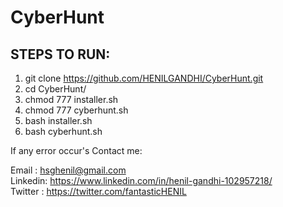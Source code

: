 # CyberHunt

## STEPS TO RUN:

1) git clone https://github.com/HENILGANDHI/CyberHunt.git
2) cd CyberHunt/
3) chmod 777 installer.sh
4) chmod 777 cyberhunt.sh
5) bash installer.sh
6) bash cyberhunt.sh

If any error occur's Contact me:

Email   : hsghenil@gmail.com        
Linkedin: <https://www.linkedin.com/in/henil-gandhi-102957218/>      
Twitter : <https://twitter.com/fantasticHENIL> 
